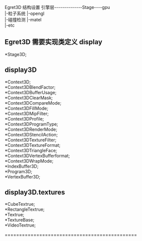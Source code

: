 Egret3D 结构设置
引擎层--------------Stage----gpu  
    |-粒子系统        |-opengl  
    |-碰撞检测        |-matel  
    |-etc  

Egret3D 
需要实现类定义
display
------------------
*Stage3D;  

display3D
------------------------
*Context3D;  
*Context3DBlendFactor;  
*Context3DBufferUsage;  
*Context3DClearMask;  
*Context3DCompareMode;  
*Context3DFillMode;  
*Context3DMipFilter;  
*Context3DProfile;  
*Context3DProgramType;  
*Context3DRenderMode;  
*Context3DStencilAction;  
*Context3DTextureFilter;  
*Context3DTextureFormat;  
*Context3DTriangleFace;  
*Context3DVertexBufferformat;  
*Context3DWrapMode;  
*IndexBuffer3D;  
*Program3D;  
*VertexBuffer3D;  

display3D.textures
-------------------------------------
*CubeTextrue;  
*RectangleTextrue;  
*Textrue;  
*TextureBase;  
*VideoTextrue;  

==============================================
	
	
